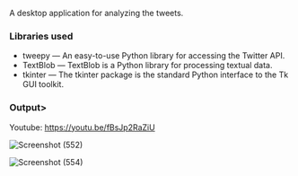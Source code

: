 A desktop application for analyzing the tweets.
### Libraries used
* tweepy  — An easy-to-use Python library for accessing the Twitter API.
* TextBlob  — TextBlob is a Python library for processing textual data.
* tkinter  — The tkinter package is the standard Python interface to the Tk GUI toolkit.

### Output>

Youtube: https://youtu.be/fBsJp2RaZiU


![Screenshot (552)](https://user-images.githubusercontent.com/60145175/116109890-d9105000-a6d2-11eb-9165-1e4fe0187996.png)



![Screenshot (554)](https://user-images.githubusercontent.com/60145175/116109916-dd3c6d80-a6d2-11eb-9eba-8d12b3bd2c15.png)


